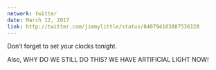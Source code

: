 ```yaml
---
network: twitter
date: March 12, 2017
link: http://twitter.com/jimmylittle/status/840794183887536128
---
```

Don’t forget to set your clocks tonight.

Also, WHY DO WE STILL DO THIS? WE HAVE ARTIFICIAL LIGHT NOW!
